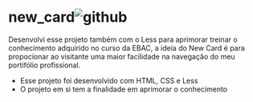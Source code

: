 # new_card![github](https://user-images.githubusercontent.com/96832925/216737589-1a45f3c0-e463-4763-9467-173a11f593b8.jpg)

Desenvolvi esse projeto também com o Less para aprimorar treinar o conhecimento adquirido no curso da EBAC, a ideia do New Card é para propocionar ao visitante uma maior facilidade na navegação do meu portifólio profissional.


* Esse projeto foi desenvolvido com HTML, CSS e Less
* O projeto em si tem a finalidade em aprimorar o conhecimento
